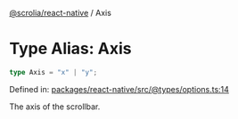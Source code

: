 [@scrolia/react-native](../README.md) / Axis

# Type Alias: Axis

```ts
type Axis = "x" | "y";
```

Defined in: [packages/react-native/src/@types/options.ts:14](https://github.com/scrolia/react-native/blob/18a2549a1dd6520258081448edde7edcb687a096/packages/react-native/src/@types/options.ts#L14)

The axis of the scrollbar.

